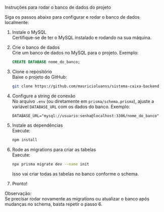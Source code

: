 Instruções para rodar o banco de dados do projeto

Siga os passos abaixo para configurar e rodar o banco de dados localmente:

1. Instale o MySQL  
   Certifique-se de ter o MySQL instalado e rodando na sua máquina.

2. Crie o banco de dados  
   Crie um banco de dados no MySQL para o projeto. Exemplo:
   ```sql
   CREATE DATABASE nome_do_banco;
   ```

3. Clone o repositório  
   Baixe o projeto do GitHub:
   ```sh
   git clone https://github.com/mauricioluanss/sistema-caixa-backend
   ```

4. Configure a string de conexão  
   No arquivo `.env` (ou diretamente em `prisma/schema.prisma`), ajuste a variável `DATABASE_URL` com os dados do banco. Exemplo:
   ```
   DATABASE_URL="mysql://usuario:senha@localhost:3306/nome_do_banco"
   ```

5. Instale as dependências  
   Execute:
   ```sh
   npm install
   ```

6. Rode as migrations para criar as tabelas  
   Execute:
   ```sh
   npx prisma migrate dev --name init
   ```
   Isso vai criar todas as tabelas no banco conforme o schema.

7. Pronto!  

Observação:  
Se precisar rodar novamente as migrations ou atualizar o banco após mudanças no schema, basta repetir o passo 6.
